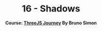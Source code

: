 <div align="center">

# 16 - Shadows

#### Course: [ThreeJS Journey][course] By Bruno Simon

</div>

<!-----------------------------------{ Links }---------------------------------->

[course]: https://threejs-journey.com
